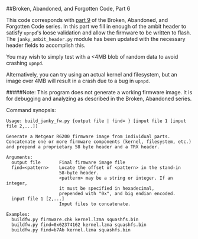 ##Broken, Abandoned, and Forgotten Code, Part 6

This code corresponds with [part 9](http://shadow-file.blogspot.com/2015/06/abandoned-part-09.html) of the Broken, Abandoned, and Forgotten Code series. In this part we fill in enough of the ambit header to satisfy ``upnpd``'s loose validation and allow the firmware to be written to flash. The ``janky_ambit_header.py`` module has been updated with the necessary header fields to accomplish this.

You may wish to simply test with a <4MB blob of random data to avoid crashing ``upnpd``.

Alternatively, you can try using an actual kernel and filesystem, but an image over 4MB will result in a crash due to a bug in ``upnpd``.


#####Note: This program does not generate a working firmware image. It is for debugging and analyzing as described in the Broken, Abandoned series.

Command synopsis:

    Usage: build_janky_fw.py {output file | find= } [input file 1 [input file 2,...]]

    Generate a Netgear R6200 firmware image from individual parts.
    Concatenate one or more firmware components (kernel, filesystem, etc.)
    and prepend a proprietary 58 byte header and a TRX header.

    Arguments:
      output file   	Final firmware image file
      find=<pattern>	Locate the offset of <pattern> in the stand-in
                    	58-byte header.
                    	<pattern> may be a string or integer. If an integer,
                    	it must be specified in hexadecimal,
                    	prepended with "0x", and big endian encoded.
      input file 1 [2,...]
                    	Input files to concatenate.

    Examples:
      buildfw.py firmware.chk kernel.lzma squashfs.bin
      buildfw.py find=0x62374162 kernel.lzma squashfs.bin
      buildfw.py find=b7Ab kernel.lzma squashfs.bin
